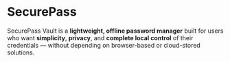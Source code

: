 # SecurePass
SecurePass Vault is a **lightweight, offline password manager** built for users who want **simplicity**, **privacy**, and **complete local control** of their credentials — without depending on browser-based or cloud-stored solutions.
